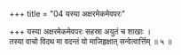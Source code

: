 +++
title = "04 यस्या अक्षरमेकमेवपरः"

+++
यस्या अक्षरमेकमेवपरः सहस्रा अयुतं च शाखाः ।  
तस्या वाचो विदथ मा वदन्तं यो माजिहृक्षात् सन्वेत्वार्त्तिम् ॥ ५ ॥
